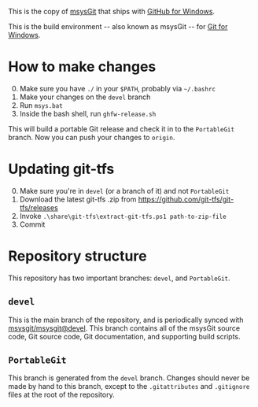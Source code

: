 This is the copy of [msysGit](https://github.com/msysgit/msysgit) that ships
with [GitHub for Windows](http://windows.github.com/).

This is the build environment -- also known as msysGit -- for [Git for Windows](http://msysgit.github.io/).

# How to make changes

0. Make sure you have `./` in your `$PATH`, probably via `~/.bashrc`
1. Make your changes on the `devel` branch
2. Run `msys.bat`
3. Inside the bash shell, run `ghfw-release.sh`

This will build a portable Git release and check it in to the `PortableGit`
branch. Now you can push your changes to `origin`.

# Updating git-tfs

0. Make sure you're in `devel` (or a branch of it) and not `PortableGit`
1. Download the latest git-tfs .zip from https://github.com/git-tfs/git-tfs/releases
2. Invoke `.\share\git-tfs\extract-git-tfs.ps1 path-to-zip-file`
3. Commit

# Repository structure

This repository has two important branches: `devel`, and `PortableGit`.

## `devel`

This is the main branch of the repository, and is periodically synced with
[msysgit/msysgit@devel](https://github.com/msysgit/msysgit/tree/devel). This
branch contains all of the msysGit source code, Git source code, Git
documentation, and supporting build scripts.

## `PortableGit`

This branch is generated from the `devel` branch. Changes should never be made
by hand to this branch, except to the `.gitattributes` and `.gitignore` files
at the root of the repository.

